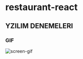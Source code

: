 # restaurant-react

<h2> YZILIM DENEMELERI</h2>

<h3>GIF </h3>

![screen-gif](https://github.com/Fatma1981/restaurant-react/blob/main/src/ekran.gif)
